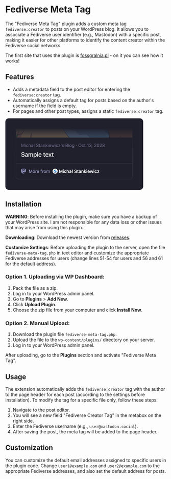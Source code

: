 # Fediverse Meta Tag

The "Fediverse Meta Tag" plugin adds a custom meta tag `fediverse:creator` to posts on your WordPress blog. It allows you to associate a Fediverse user identifier (e.g., Mastodon) with a specific post, making it easier for other platforms to identify the content creator within the Fediverse social networks.

The first site that uses the plugin is [fossgralnia.pl](https://fossgralnia.pl) - on it you can see how it works!

## Features

- Adds a metadata field to the post editor for entering the `fediverse:creator` tag.
- Automatically assigns a default tag for posts based on the author's username if the field is empty.
- For pages and other post types, assigns a static `fediverse:creator` tag.

![](image.png)

## Installation

**WARNING**: Before installing the plugin, make sure you have a backup of your WordPress site. I am not responsible for any data loss or other issues that may arise from using this plugin.

**Downloading**: Download the newest version from [releases](https://github.com/MStankiewiczOfficial/WP-Fediverse-Meta-Tag/releases).

**Customize Settings**: Before uploading the plugin to the server, open the file `fediverse-meta-tag.php` in text editor and customize the appropriate Fediverse addresses for users (change lines 51-54 for users and 56 and 61 for the default address).

### Option 1. **Uploading via WP Dashboard**:

1. Pack the file as a zip.
2. Log in to your WordPress admin panel.
3. Go to **Plugins** > **Add New**.
4. Click **Upload Plugin**.
5. Choose the zip file from your computer and click **Install Now**.

### Option 2. **Manual Upload**:

1. Download the plugin file `fediverse-meta-tag.php`.
2. Upload the file to the `wp-content/plugins/` directory on your server.
3. Log in to your WordPress admin panel.

After uploading, go to the **Plugins** section and activate "Fediverse Meta Tag".

## Usage

The extension automatically adds the `fediverse:creator` tag with the author to the page header for each post (according to the settings before installation). To modify the tag for a specific file only, follow these steps:

1. Navigate to the post editor.
2. You will see a new field "Fediverse Creator Tag" in the metabox on the right side.
3. Enter the Fediverse username (e.g., `user@mastodon.social`).
4. After saving the post, the meta tag will be added to the page header.

## Customization

You can customize the default email addresses assigned to specific users in the plugin code. Change `user1@example.com` and `user2@example.com` to the appropriate Fediverse addresses, and also set the default address for posts.
